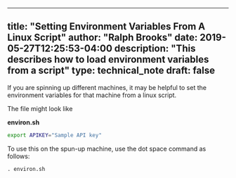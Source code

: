 
---
title: "Setting Environment Variables From A Linux Script"
author: "Ralph Brooks"
date: 2019-05-27T12:25:53-04:00
description: "This describes how to load environment variables from a script"
type: technical_note
draft: false
---

If you are spinning up different machines, it may be helpful to set the environment variables for that machine from a 
linux script. 

The file might look like

**environ.sh**
```bash
export APIKEY="Sample API key"
```

To use this on the spun-up machine, use the dot space command as follows:

```. environ.sh```
